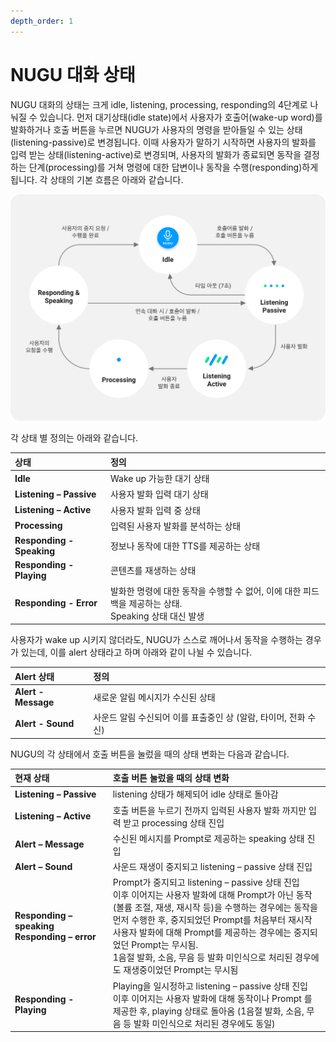 ```yaml
---
depth_order: 1
---
```


# NUGU 대화 상태

NUGU 대화의 상태는 크게 idle, listening, processing, responding의 4단계로 나눠질 수 있습니다. 먼저 대기상태(idle state)에서 사용자가 호출어(wake-up word)를 발화하거나 호출 버튼을 누르면 NUGU가 사용자의 명령을 받아들일 수 있는 상태(listening-passive)로 변경됩니다. 이때 사용자가 말하기 시작하면 사용자의 발화를 입력 받는 상태(listening-active)로 변경되며, 사용자의 발화가 종료되면 동작을 결정하는 단계(processing)를 거쳐 명령에 대한 답변이나 동작을 수행(responding)하게 됩니다. 각 상태의 기본 흐름은 아래와 같습니다.

![](/assets/images/status-01.png)

각 상태 별 정의는 아래와 같습니다.

| 상태                        | 정의                                                                 |
|:--------------------------|:-------------------------------------------------------------------|
| **Idle**                  | Wake up 가능한 대기 상태                                                  |
| **Listening – Passive**   | 사용자 발화 입력 대기 상태                                                    |
| **Listening – Active**    | 사용자 발화 입력 중 상태                                                     |
| **Processing**            | 입력된 사용자 발화를 분석하는 상태                                                |
| **Responding - Speaking** | 정보나 동작에 대한 TTS를 제공하는 상태                                            |
| **Responding - Playing**  | 콘텐츠를 재생하는 상태                                                       |
| **Responding - Error**    | 발화한 명령에 대한 동작을 수행할 수 없어, 이에 대한 피드백을 제공하는 상태.<br/>Speaking 상태 대신 발생 |

사용자가 wake up 시키지 않더라도, NUGU가 스스로 깨어나서 동작을 수행하는 경우가 있는데, 이를 alert 상태라고 하며 아래와 같이 나뉠 수 있습니다.

| Alert 상태            | 정의                                     |
|:--------------------|:---------------------------------------|
| **Alert - Message** | 새로운 알림 메시지가 수신된 상태                     |
| **Alert - Sound**   | 사운드 알림 수신되어 이를 표출중인 상 (알람, 타이머, 전화 수신) |

NUGU의 각 상태에서 호출 버튼을 눌렀을 때의 상태 변화는 다음과 같습니다.

| 현재 상태                                            | 호출 버튼 눌렀을 때의 상태 변화                                                                                                                                                                                                                                          |
|:-------------------------------------------------|:------------------------------------------------------------------------------------------------------------------------------------------------------------------------------------------------------------------------------------------------------------|
| **Listening – Passive**                          | listening 상태가 해제되어 idle 상태로 돌아감                                                                                                                                                                                                                             |
| **Listening – Active**                           | 호출 버튼을 누르기 전까지 입력된 사용자 발화 까지만 입력 받고 processing 상태 진입                                                                                                                                                                                                        |
| **Alert – Message**                              | 수신된 메시지를 Prompt로 제공하는 speaking 상태 진입                                                                                                                                                                                                                        |
| **Alert – Sound**                                | 사운드 재생이 중지되고 listening – passive 상태 진입                                                                                                                                                                                                                      |
| **Responding – speaking** **Responding – error** | Prompt가 중지되고 listening – passive 상태 진입<br/>이후 이어지는 사용자 발화에 대해 Prompt가 아닌 동작(볼륨 조절, 재생, 재시작 등)을 수행하는 경우에는 동작을 먼저 수행한 후, 중지되었던 Prompt를 처음부터 재시작<br/>사용자 발화에 대해 Prompt를 제공하는 경우에는 중지되었던 Prompt는 무시됨.<br/>1음절 발화, 소음, 무음 등 발화 미인식으로 처리된 경우에도 재생중이었던 Prompt는 무시됨 |
| **Responding - Playing**                         | Playing을 일시정하고 listening – passive 상태 진입<br/>이후 이어지는 사용자 발화에 대해 동작이나 Prompt 를 제공한 후, playing 상태로 돌아옴 (1음절 발화, 소음, 무음 등 발화 미인식으로 처리된 경우에도 동일)                                                                                                                |

